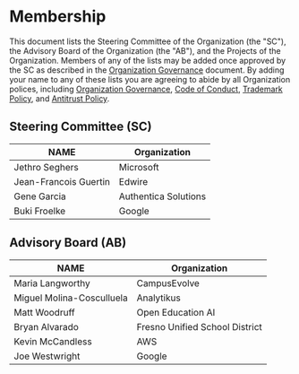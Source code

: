 # Membership

This document lists the Steering Committee of the Organization (the "SC"), the Advisory Board of the Organization (the "AB"), and the Projects of the Organization. Members of any of the lists may be added once approved by the SC as described in the [Organization Governance](./ORG-GOVERNANCE.md) document. By adding your name to any of these lists you are agreeing to abide by all Organization polices, including
[Organization Governance](./ORG-GOVERNANCE.md),
[Code of Conduct](./code-of-conduct.md),
[Trademark Policy](./trademarks.md), and
[Antitrust Policy](./antitrust-policy.md).

## Steering Committee (SC)

| **NAME** | **Organization** |
| --- | --- |
| Jethro Seghers | Microsoft |
| Jean-Francois Guertin  | Edwire |
| Gene Garcia | Authentica Solutions |
| Buki Froelke | Google |

## Advisory Board (AB)

| **NAME** | **Organization** |
| --- | --- |
| Maria Langworthy | CampusEvolve |
| Miguel Molina-Cosculluela | Analytikus |
| Matt Woodruff | Open Education AI |
| Bryan Alvarado | Fresno Unified School District
| Kevin McCandless | AWS |
| Joe Westwright | Google |

